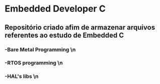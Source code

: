 # Embedded Developer C
## Repositório criado afim de armazenar arquivos referentes ao estudo de Embedded C
 
### -Bare Metal Programming \n
### -RTOS programming \n
### -HAL's libs \n
